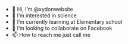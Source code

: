 - 👋 Hi, I’m @xydonwebsite
- 👀 I’m interested in science
- 🌱 I’m currently learning at Elementary school
- 💞️ I’m looking to collaborate on Facebook
- 📫 How to reach me just call me

<!---
xydonwebsite/xydonwebsite is a ✨ special ✨ repository because its `README.md` (this file) appears on your GitHub profile.
You can click the Preview link to take a look at your changes.
--->
